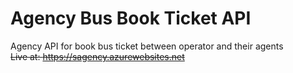 # Agency Bus Book Ticket API
Agency API for book bus ticket between operator and their agents <br/>
~~Live at: https://sagency.azurewebsites.net~~
